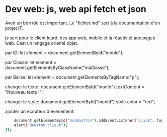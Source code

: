 # Dev web: js, web api fetch et json <!--'#' équivalant au h1, titre le plus important-->

Avoir un bon ide est important.
Le "fichier.md" sert à la documentation d'un projet IT.

js sert pour le client lourd, des app web, mobile et la réactivité aux pages web.
Cest un langage orienté objet.

par ID:
    let element = document.getElementById("monId");

par Classe:
    let element = document.getElementsByClassName("maClasse");

par Balise:
    let element = document.getElementsByTagName("p");

changer le texte:
    document.getElementById("monId").textContent = "Nouveau texte !";

changer le style:
    document.getElementById("monId").style.color = "red";

ajouter un ecouteur d'évenement:
```sh
    document.getElementById("monBoutton").addEventListener("click", function () {
    alert("Boutton cliqué");
});
```